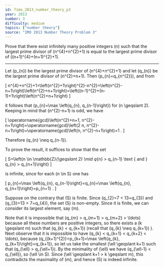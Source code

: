 ```yaml
---
id: fimo_2013_number_theory_p3
year: 2013
number: 3
difficulty: medium
topics: ["number theory"]
source: "IMO 2013 Number Theory Problem 3"
---
```


Prove that there exist infinitely many positive integers \(n\) such that the largest prime divisor of \(n^{4}+n^{2}+1\) is equal to the largest prime divisor of \((n+1)^{4}+(n+1)^{2}+1\).

---
Let \(p_{n}\) be the largest prime divisor of \(n^{4}+n^{2}+1\) and let \(q_{n}\) be the largest prime divisor of \(n^{2}+n+1\). Then \(p_{n}=q_{n^{2}}\), and from

\[
n^{4}+n^{2}+1=\left(n^{2}+1\right)^{2}-n^{2}=\left(n^{2}-n+1\right)\left(n^{2}+n+1\right)=\left((n-1)^{2}+(n-1)+1\right)\left(n^{2}+n+1\right)
\]

it follows that \(p_{n}=\max \left\{q_{n}, q_{n-1}\right\}\) for \(n \geqslant 2\). Keeping in mind that \(n^{2}-n+1\) is odd, we have

\[
\operatorname{gcd}\left(n^{2}+n+1, n^{2}-n+1\right)=\operatorname{gcd}\left(2 n, n^{2}-n+1\right)=\operatorname{gcd}\left(n, n^{2}-n+1\right)=1 .
\]

Therefore \(q_{n} \neq q_{n-1}\).

To prove the result, it suffices to show that the set

\[
S=\left\{n \in \mathbb{Z}_{\geqslant 2} \mid q_{n} > q_{n-1} \text { and } q_{n} > q_{n+1}\right\}
\]

is infinite, since for each \(n \in S\) one has

\[
p_{n}=\max \left\{q_{n}, q_{n-1}\right\}=q_{n}=\max \left\{q_{n}, q_{n+1}\right\}=p_{n+1} .
\]

Suppose on the contrary that \(S\) is finite. Since \(q_{2}=7 < 13=q_{3}\) and \(q_{3}=13 > 7=q_{4}\), the set \(S\) is non-empty. Since it is finite, we can consider its largest element, say \(m\).

Note that it is impossible that \(q_{m} > q_{m+1} > q_{m+2} > \ldots\) because all these numbers are positive integers, so there exists a \(k \geqslant m\) such that \(q_{k} < q_{k+1}\) (recall that \(q_{k} \neq q_{k+1}\) ). Next observe that it is impossible to have \(q_{k} < q_{k+1} < q_{k+2} < \ldots\), because \(q_{(k+1)^{2}}=p_{k+1}=\max \left\{q_{k}, q_{k+1}\right\}=q_{k+1}\), so let us take the smallest \(\ell \geqslant k+1\) such that \(q_{\ell} > q_{\ell+1}\). By the minimality of \(\ell\) we have \(q_{\ell-1} < q_{\ell}\), so \(\ell \in S\). Since \(\ell \geqslant k+1 > k \geqslant m\), this contradicts the maximality of \(m\), and hence \(S\) is indeed infinite.
